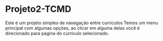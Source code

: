 # Projeto2-TCMD

Este é um projeto simples de navegação entre curriculos
Temos um menu principal com algumas opções, ao clicar em alguma delas você é direcionado para 
pagina do curriculo selecionado.